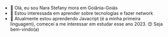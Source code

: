 - 👋 Olá, eu sou Nara Stefany mora em Goiânia-Goiás
- 👀 Estou interessada em aprender sobre tecnologias e fazer network
- 🌱 Atualmente estou aprendendo Javacript (é a minha primeira linguagem), comecei a me interessar em estudar esse ano 2023.
  😊 Seja bem-vindo(a)

<!---
Narassmartins/Narassmartins is a ✨ special ✨ repository because its `README.md` (this file) appears on your GitHub profile.
You can click the Preview link to take a look at your changes.
--->
